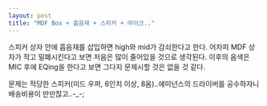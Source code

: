 ```yaml
---
layout: post
title: "MDF Box + 흡음재 + 스피커 + 마이크.."
---
```


스피커 상자 안에 흡음재를 삽입하면 high와 mid가 감쇠한다고 한다. 어차피 MDF 상자가 작고 밀폐시킨다고 보면 저음은 많이 줄어있을 것으로 생각된다. 이후의 음색은 MIC 후에 EQing을 한다고 보면 그다지 문제시할 것은 없을 것 같다.

문제는 적당한 스피커(미드 우퍼, 6인치 이상, 8옴)..에미넌스의 드라이버를 공수하자니 배송비용이 만만찮고..-_-;




